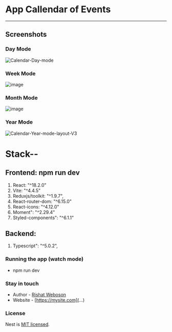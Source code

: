 # App Callendar of Events

***
## Screenshots

### Day Mode
![Calendar-Day-mode](https://github.com/weboson/CalendarOfEvents-/assets/42917939/4717915c-adc5-40f9-a317-9d7098975aa6)

### Week Mode
![image](https://github.com/weboson/CalendarOfEvents-/assets/42917939/87356e55-6dcb-4914-a98f-61b408f57701)

### Month Mode
![image](https://github.com/weboson/CalendarOfEvents-/assets/42917939/618c3e3b-3d66-4f13-89ce-12081a37fe1e)

### Year Mode
![Calendar-Year-mode-layout-V3](https://github.com/weboson/CalendarOfEvents-/assets/42917939/7a174078-df25-4440-9890-6606d92da863)



# Stack--
## Frontend: npm run dev
1. React: "^18.2.0"
2. Vite: "^4.4.5" 
3. Reduxjs/toolkit: "^1.9.7",
4. React-router-dom: "^6.15.0"
5. React-icons: "^4.12.0"
6. Moment": "^2.29.4"
7. Styled-components": "^6.1.1"

## Backend: 
1. Typescript": "^5.0.2",



### Running the app (watch mode)
- npm run dev

### Stay in touch
- Author - [Rishat Weboson](...)
- Website - [https://mysite.com](...)

### License
Nest is [MIT licensed](LICENSE).